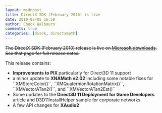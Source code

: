 ```yaml
---
layout: msdnpost
title: DirectX SDK (February 2010) is live
date: 2010-02-05 16:58
author: Chuck Walbourn
comments: true
categories: [dxsdk, directxmath]
---
```

<strike>The DirectX SDK (February 2010) release is live on [Microsoft downloads](https://www.microsoft.com/en-us/download/details.aspx?id=10084). See that page for full release notes.</strike>

<!--more-->
This release contains:

<ul>
<li><strong>Improvements to PIX </strong>particularly for Direct3D 11 support</li>
<li>a minor update to <strong>XNAMath v2.02</strong> including some notable fixes for ``XMStoreColor()``, ``XMQuaternionRotationMatrix()``, ``XMVectorATan2()``, and ``XMVectorATan2Est()``</li>
<li>Some updates to the <strong>Direct3D 11 Deployment for Game Developers </strong>article and D3D11InstallHelper sample for corporate networks</li>
<li>A few API changes for <strong>XAudio2</strong></li>
</ul>
